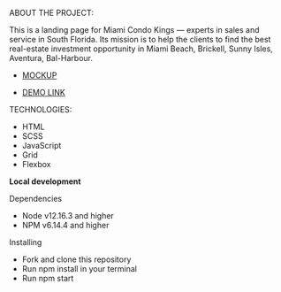 ABOUT THE PROJECT:

This is a landing page for Miami Condo Kings — experts in sales and service in South Florida. Its mission is to help the clients to find the best real-estate investment opportunity in Miami Beach, Brickell, Sunny Isles, Aventura, Bal-Harbour.

- [MOCKUP](https://www.figma.com/file/nHz8bflIwJaWP3P99vKTH5/miami_home_new?node-id=0%3A1)

- [DEMO LINK](https://olexandr6.github.io/layout_miami/)

TECHNOLOGIES:
- HTML
- SCSS
- JavaScript
- Grid
- Flexbox

**Local development**

Dependencies
- Node v12.16.3 and higher
- NPM v6.14.4 and higher

Installing
- Fork and clone this repository
- Run npm install in your terminal
- Run npm start


